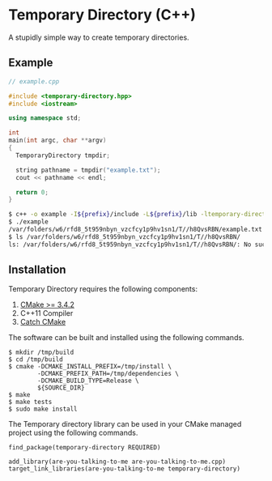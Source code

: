 Temporary Directory (C++)
=========================

A stupidly simple way to create temporary directories.

Example
-------

```c++
// example.cpp

#include <temporary-directory.hpp>
#include <iostream>

using namespace std;

int
main(int argc, char **argv)
{
  TemporaryDirectory tmpdir;

  string pathname = tmpdir("example.txt");
  cout << pathname << endl;

  return 0;
}
```

```sh
$ c++ -o example -I${prefix}/include -L${prefix}/lib -ltemporary-directory example.cpp
$ ./example
/var/folders/w6/rfd8_5t959nbyn_vzcfcy1p9hv1sn1/T//h8QvsRBN/example.txt
$ ls /var/folders/w6/rfd8_5t959nbyn_vzcfcy1p9hv1sn1/T//h8QvsRBN/
ls: /var/folders/w6/rfd8_5t959nbyn_vzcfcy1p9hv1sn1/T//h8QvsRBN/: No such file or directory
```

Installation
------------
Temporary Directory requires the following components:
1. [CMake >= 3.4.2](https://cmake.org)
2. C++11 Compiler
3. [Catch CMake](https://github.com/markcox80/catch-cmake)

The software can be built and installed using the following commands.

    $ mkdir /tmp/build
    $ cd /tmp/build
    $ cmake -DCMAKE_INSTALL_PREFIX=/tmp/install \
            -DCMAKE_PREFIX_PATH=/tmp/dependencies \
            -DCMAKE_BUILD_TYPE=Release \
            ${SOURCE_DIR}
    $ make
    $ make tests
    $ sudo make install

The Temporary directory library can be used in your CMake managed
project using the following commands.

    find_package(temporary-directory REQUIRED)

    add_library(are-you-talking-to-me are-you-talking-to-me.cpp)
    target_link_libraries(are-you-talking-to-me temporary-directory)
